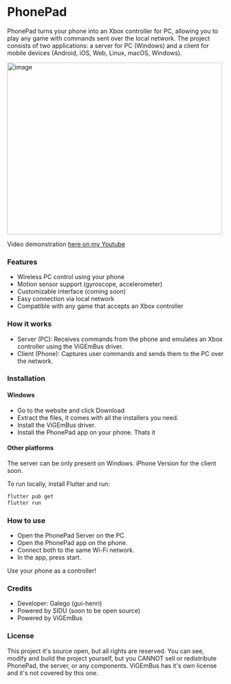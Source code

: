 # PhonePad
PhonePad turns your phone into an Xbox controller for PC, allowing you to play any game with commands sent over the local network. The project consists of two applications: a server for PC (Windows) and a client for mobile devices (Android, iOS, Web, Linux, macOS, Windows).

<img width="500" height="400" alt="image" src="https://github.com/user-attachments/assets/ba444281-fe2f-4e01-b367-95ae9f0124b8" />
<br>

Video demonstration [here on my Youtube](https://youtu.be/2uei8RFcpQ8?si=6W9nSl3CJHkd9hr9)

### Features
* Wireless PC control using your phone
* Motion sensor support (gyroscope, accelerometer)
* Customizable interface (coming soon)
* Easy connection via local network
* Compatible with any game that accepts an Xbox controller

### How it works
* Server (PC): Receives commands from the phone and emulates an Xbox controller using the ViGEmBus driver.
* Client (Phone): Captures user commands and sends them to the PC over the network.

### Installation
#### Windows
* Go to the website and click Download
* Extract the files, it comes with all the installers you need.
* Install the ViGEmBus driver.
* Install the PhonePad app on your phone.
Thats it

#### Other platforms
The server can be only present on Windows. iPhone Version for the client soon.

To run locally, install Flutter and run:

```Bash
flutter pub get
flutter run
```
### How to use
* Open the PhonePad Server on the PC.
* Open the PhonePad app on the phone.
* Connect both to the same Wi-Fi network.
* In the app, press start.

Use your phone as a controller!

### Credits
* Developer: Galego (gui-henri)
* Powered by SIDU (soon to be open source)
* Powered by ViGEmBus

### License
This project it's source open, but all rights are reserved. You can see, modify and build the project yourself, but you CANNOT sell or redistribute PhonePad, the server, or any components. ViGEmBus has it's own license and it's not covered by this one.
